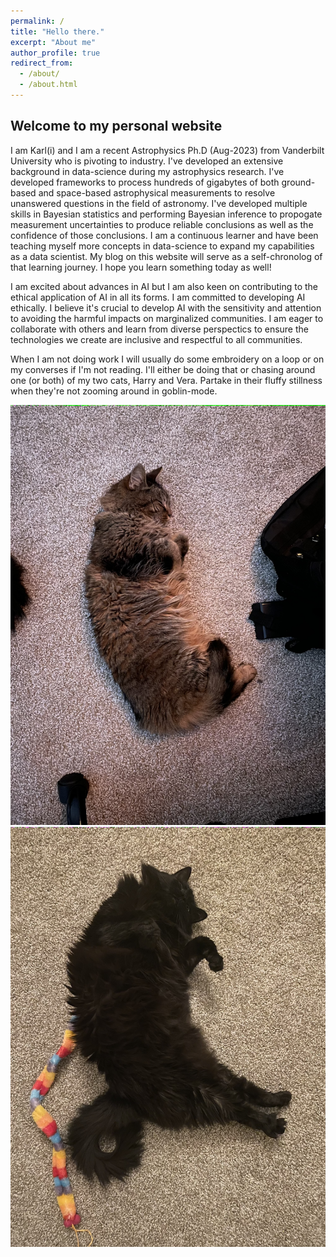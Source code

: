 ```yaml
---
permalink: /
title: "Hello there."
excerpt: "About me"
author_profile: true
redirect_from: 
  - /about/
  - /about.html
---
```


Welcome to my personal website
-------

I am Karl(i) and I am a recent Astrophysics Ph.D (Aug-2023) from Vanderbilt University who is pivoting to industry. I've developed an extensive background in data-science during my astrophysics research. I've developed frameworks to process hundreds of gigabytes of both ground-based and space-based astrophysical measurements to resolve unanswered questions in the field of astronomy. I've developed multiple skills in Bayesian statistics and performing Bayesian inference to propogate measurement uncertainties to produce reliable conclusions as well as the confidence of those conclusions. I am a continuous learner and have been teaching myself more concepts in data-science to expand my capabilities as a data scientist. My blog on this website will serve as a self-chronolog of that learning journey. I hope you learn something today as well!

I am excited about advances in AI but I am also keen on contributing to the ethical application of AI in all its forms. I am committed to developing AI ethically. I believe it's crucial to develop AI with the sensitivity and attention to avoiding the harmful impacts on marginalized communities. I am eager to collaborate with others and learn from diverse perspectics to ensure the technologies we create are inclusive and respectful to all communities. 

When I am not doing work I will usually do some embroidery on a loop or on my converses if I'm not reading. I'll either be doing that or chasing around one (or both) of my two cats, Harry and Vera. Partake in their fluffy stillness when they're not zooming around in goblin-mode.

![Harry (10yo)](https://www.github.com/kjaehnig/kjaehnig.github.io/blob/master/images/harry_as_baby.png "Harry 10yo") 
![Vera (5yo)](https://www.github.com/kjaehnig/kjaehnig.github.io/blob/master/images/vera_as_baby.png "Vera 5yo")

